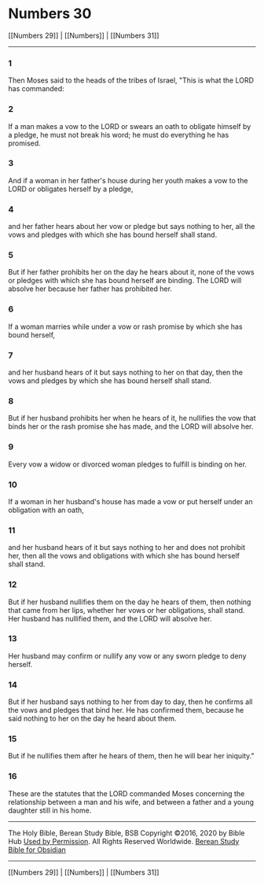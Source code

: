 # Numbers 30

[[Numbers 29]] | [[Numbers]] | [[Numbers 31]]

---

### 1
Then Moses said to the heads of the tribes of Israel, "This is what the LORD has commanded:

### 2
If a man makes a vow to the LORD or swears an oath to obligate himself by a pledge, he must not break his word; he must do everything he has promised.

### 3
And if a woman in her father's house during her youth makes a vow to the LORD or obligates herself by a pledge,

### 4
and her father hears about her vow or pledge but says nothing to her, all the vows and pledges with which she has bound herself shall stand.

### 5
But if her father prohibits her on the day he hears about it, none of the vows or pledges with which she has bound herself are binding. The LORD will absolve her because her father has prohibited her.

### 6
If a woman marries while under a vow or rash promise by which she has bound herself,

### 7
and her husband hears of it but says nothing to her on that day, then the vows and pledges by which she has bound herself shall stand.

### 8
But if her husband prohibits her when he hears of it, he nullifies the vow that binds her or the rash promise she has made, and the LORD will absolve her.

### 9
Every vow a widow or divorced woman pledges to fulfill is binding on her.

### 10
If a woman in her husband's house has made a vow or put herself under an obligation with an oath,

### 11
and her husband hears of it but says nothing to her and does not prohibit her, then all the vows and obligations with which she has bound herself shall stand.

### 12
But if her husband nullifies them on the day he hears of them, then nothing that came from her lips, whether her vows or her obligations, shall stand. Her husband has nullified them, and the LORD will absolve her.

### 13
Her husband may confirm or nullify any vow or any sworn pledge to deny herself.

### 14
But if her husband says nothing to her from day to day, then he confirms all the vows and pledges that bind her. He has confirmed them, because he said nothing to her on the day he heard about them.

### 15
But if he nullifies them after he hears of them, then he will bear her iniquity."

### 16
These are the statutes that the LORD commanded Moses concerning the relationship between a man and his wife, and between a father and a young daughter still in his home.

---

The Holy Bible, Berean Study Bible, BSB
Copyright ©2016, 2020 by Bible Hub
[Used by Permission](https://berean.bible/terms.htm). All Rights Reserved Worldwide.
[Berean Study Bible for Obsidian](https://github.com/gapmiss/berean-study-bible-for-obsidian)

---

[[Numbers 29]] | [[Numbers]] | [[Numbers 31]]

